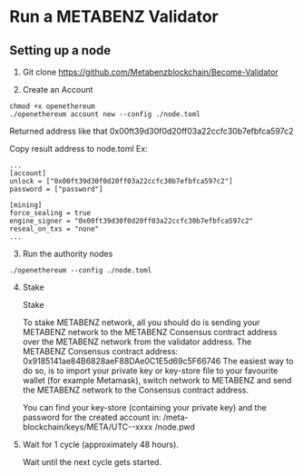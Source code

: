 # Run a METABENZ Validator

## Setting up a node

1. Git clone https://github.com/Metabenzblockchain/Become-Validator

2. Create an Account

```
chmod +x openethereum
./openethereum account new --config ./node.toml
```

Returned address like that 0x00ft39d30f0d20ff03a22ccfc30b7efbfca597c2

Copy result address to node.toml
Ex:

```
...
[account]
unlock = ["0x00ft39d30f0d20ff03a22ccfc30b7efbfca597c2"]
password = ["password"]

[mining]
force_sealing = true
engine_signer = "0x00ft39d30f0d20ff03a22ccfc30b7efbfca597c2"
reseal_on_txs = "none"
...
```

3. Run the authority nodes

```
./openethereum --config ./node.toml

```

4. Stake

   Stake

   To stake METABENZ network, all you should do is sending your METABENZ network to the METABENZ Consensus contract address over the METABENZ network from the validator address.
   The METABENZ Consensus contract address: 0x9185141ae84B6828aeF88DAe0C1E5d69c5F66746
   The easiest way to do so, is to import your private key or key-store file to your favourite wallet (for example Metamask), switch network to METABENZ and send the METABENZ network to the Consensus contract address.

   You can find your key-store (containing your private key) and the password for the created account in:
   /meta-blockchain/keys/META/UTC--xxxx
   /node.pwd

5. Wait for 1 cycle (approximately 48 hours).

   Wait until the next cycle gets started.
